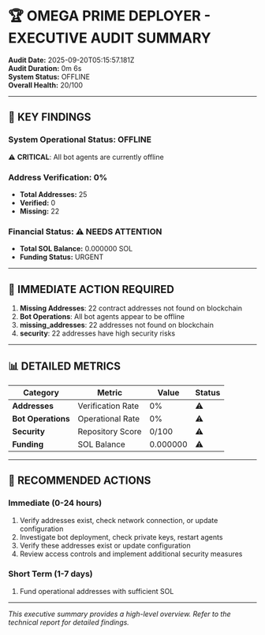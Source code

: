 # 🏆 OMEGA PRIME DEPLOYER - EXECUTIVE AUDIT SUMMARY

**Audit Date:** 2025-09-20T05:15:57.181Z  
**Audit Duration:** 0m 6s  
**System Status:** OFFLINE  
**Overall Health:** 20/100

---

## 🎯 KEY FINDINGS

### System Operational Status: OFFLINE

⚠️ **CRITICAL**: All bot agents are currently offline

### Address Verification: 0%
- **Total Addresses:** 25
- **Verified:** 0
- **Missing:** 22

### Financial Status: ⚠️ NEEDS ATTENTION
- **Total SOL Balance:** 0.000000 SOL
- **Funding Status:** URGENT

---

## 🚨 IMMEDIATE ACTION REQUIRED

1. **Missing Addresses**: 22 contract addresses not found on blockchain
2. **Bot Operations**: All bot agents appear to be offline
3. **missing_addresses**: 22 addresses not found on blockchain
4. **security**: 22 addresses have high security risks

---

## 📊 DETAILED METRICS

| Category | Metric | Value | Status |
|----------|--------|-------|--------|
| **Addresses** | Verification Rate | 0% | ⚠️ |
| **Bot Operations** | Operational Rate | 0% | ⚠️ |
| **Security** | Repository Score | 0/100 | ⚠️ |
| **Funding** | SOL Balance | 0.000000 | ⚠️ |

---

## 🎯 RECOMMENDED ACTIONS

### Immediate (0-24 hours)
1. Verify addresses exist, check network connection, or update configuration
2. Investigate bot deployment, check private keys, restart agents
3. Verify these addresses exist or update configuration
4. Review access controls and implement additional security measures

### Short Term (1-7 days)
1. Fund operational addresses with sufficient SOL

---

*This executive summary provides a high-level overview. Refer to the technical report for detailed findings.*
